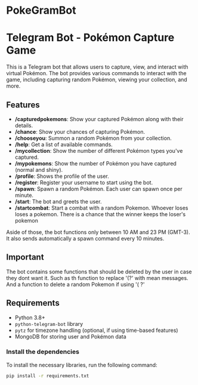 # PokeGramBot
# Telegram Bot - Pokémon Capture Game

This is a Telegram bot that allows users to capture, view, and interact with virtual Pokémon. The bot provides various commands to interact with the game, including capturing random Pokémon, viewing your collection, and more.

## Features

- **/capturedpokemons**: Show your captured Pokémon along with their details.
- **/chance**: Show your chances of capturing Pokémon.
- **/chooseyou**: Summon a random Pokémon from your collection.
- **/help**: Get a list of available commands.
- **/mycollection**: Show the number of different Pokémon types you've captured.
- **/mypokemons**: Show the number of Pokémon you have captured (normal and shiny).
- **/profile**: Shows the profile of the user.
- **/register**: Register your username to start using the bot.
- **/spawn**: Spawn a random Pokémon. Each user can spawn once per minute.
- **/start**: The bot and greets the user.
- **/startcombat**: Start a combat with a random Pokemon. Whoever loses loses a pokemon. There is a chance that the winner keeps the loser's pokemon

Aside of those, the bot functions only between 10 AM and 23 PM (GMT-3). It also sends automatically a spawn command every 10 minutes.

## Important
The bot contains some functions that should be deleted by the user in case they dont want it. Such as th function to replace '(?' with mean messages. And a function to delete a random Pokemon if using '( ?'

## Requirements

- Python 3.8+
- `python-telegram-bot` library
- `pytz` for timezone handling (optional, if using time-based features)
- MongoDB for storing user and Pokémon data

### Install the dependencies

To install the necessary libraries, run the following command:

```bash
pip install -r requirements.txt

